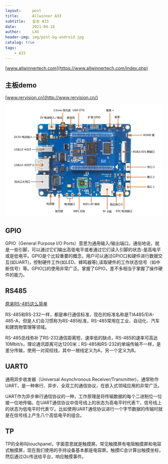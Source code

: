 ```yaml
---
layout:     post
title:      Allwinner A33
subtitle:   全志 A33
date:       2021-04-10
author:     LXG
header-img: img/post-bg-android.jpg
catalog: true
tags:
    - A33
---
```


[www.allwinnertech.com](https://www.allwinnertech.com/index.php)

## 主板demo

[www.rervision.cn](http://www.rervision.cn/)

![a33](/images/allwinner/a33.jpg)

## GPIO

GPIO（General Purpose I/O Ports）意思为通用输入/输出端口，通俗地说，就是一些引脚，可以通过它们输出高低电平或者通过它们读入引脚的状态-是高电平或是低电平。GPIO是个比较重要的概念，用户可以通过GPIO口和硬件进行数据交互(如UART)，控制硬件工作(如LED、蜂鸣器等),读取硬件的工作状态信号（如中断信号）等。GPIO口的使用非常广泛。掌握了GPIO，差不多相当于掌握了操作硬件的能力。

## RS485

[原来RS-485这么简单](https://zhuanlan.zhihu.com/p/341845459)

RS-485和RS-232一样，都是串行通信标准，现在的标准名称是TIA485/EIA-485-A，但是人们会习惯称为RS-485标准，RS-485常用在工业、自动化、汽车和建筑物管理等领域。

RS-485总线弥补了RS-232通信距离短，速率低的缺点，RS-485的速率可高达10Mbit/s，理论通讯距离可达1200米；RS-485和RS-232的单端传输不一样，是差分传输，使用一对双绞线，其中一根线定义为A，另一个定义为B。

## UART0

通用异步收发器（Universal Asynchronous Receiver/Transmitter)，通常称作UART，是一种串行、异步、全双工的通信协议，在嵌入式领域应用的非常广泛。

UART作为异步串行通信协议的一种，工作原理是将传输数据的每个二进制位一位接一位地传输。在UART通信协议中信号线上的状态为高电平时代表‘1’，信号线上的状态为低电平时代表‘0’。比如使用UART通信协议进行一个字节数据的传输时就是在信号线上产生八个高低电平的组合。

## TP

TP的全称叫touchpanel，字面意思就是触摸屏。常见触摸屏有电阻触摸屏和电容式触摸屏，现在我们使用的手持设备基本都是电容屏。触摸IC会计算出触摸坐标，然后通过i2c传送给平台，响应触摸事件。









